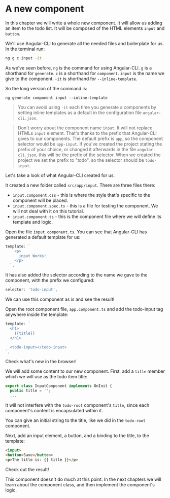 # A new component

In this chapter we will write a whole new component. It will allow us adding an item to the todo list. It will be composed of the HTML elements `input` and `button`.

We'll use Angular-CLI to generate all the needed files and boilerplate for us. In the terminal run:

```cmd
ng g c input -it
```

As we've seen before, `ng` is the command for using Angular-CLI. `g` is a shorthand for `generate`. `c` is a shorthand for `component`. `input` is the name we give to the component. `-it` is shorthand for `--inline-template`.

So the long version of the command is:

```
ng generate component input --inline-template
```

> You can avoid using `-it` each time you generate a components by setting inline templates as a default in the configuration file `angular-cli.json`.

> Don't worry about the component name `input`. It will not replace HTMLs `input` element. That's thanks to the prefix that Angular-CLI gives to our components. The default prefix is `app`, so the component selector would be `app-input`. If you've created the project stating the prefix of your choice, or changed it afterwards in the file `angular-cli.json`, this will be the prefix of the selector. When we created the project we set the prefix to "todo", so the selector should be `todo-input`.

Let's take a look of what Angular-CLI created for us.

It created a new folder called `src/app/input`. There are three files there:

* `input.component.css` - this is where the style that's specific to the component will be placed.
* `input.component.spec.ts` - this is a file for testing the component. We will not deal with it on this tutorial.
* `input.component.ts` - this is the component file where we will define its template and logic.

Open the file `input.component.ts`. You can see that Angular-CLI has generated a default template for us:

```js
template: `
    <p>
      input Works!
    </p>
  `,
```

It has also added the selector according to the name we gave to the component, with the prefix we configured:

```js
selector: 'todo-input',
```

We can use this component as is and see the result!

Open the root component file, `app.component.ts` and add the todo-input tag anywhere inside the template:

```js
template: `
  <h1>
    {{title}}
  </h1>

  <todo-input></todo-input>
`,
```

Check what's new in the browser!

We will add some content to our new component. First, add a `title` member which we will use as the todo item title:

```ts
export class InputComponent implements OnInit {
  public title = '';
  ...
```

It will not interfere with the `todo-root` component's `title`, since each component's content is encapsulated within it.

You can give an initial string to the title, like we did in the `todo-root` component.

Next, add an input element, a button, and a binding to the title, to the template:

```html
<input>
<button>Save</button>
<p>The title is: {{ title }}</p>
```

Check out the result!

This component doesn't do much at this point. In the next chapters we will learn about the component class, and then implement the component's logic.

